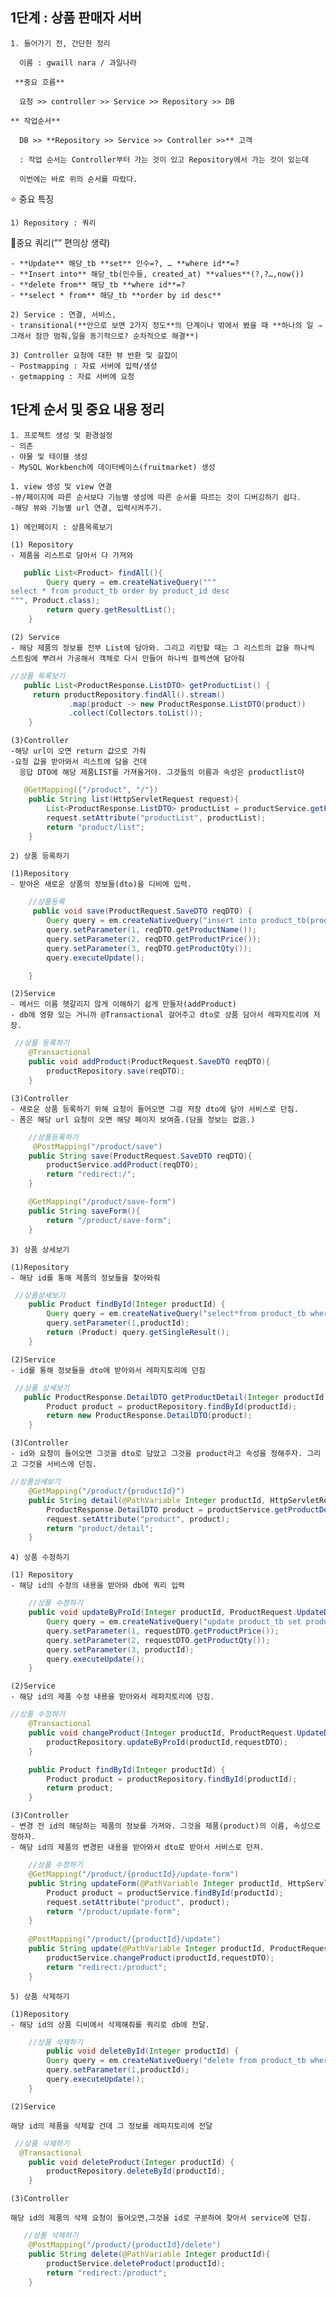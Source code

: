 ## 1단계 : 상품 판매자 서버

    1. 들어가기 전, 간단한 정리

      이름 : gwaill nara / 과일나라

     **중요 흐름**

      요청 >> controller >> Service >> Repository >> DB

    ** 작업순서**

      DB >> **Repository >> Service >> Controller >>** 고객

      : 작업 순서는 Controller부터 가는 것이 있고 Repository에서 가는 것이 있는데
 
      이번에는 바로 위의 순서를 따랐다.

⭐ 중요 특징

    1) Repository : 쿼리

💫중요 쿼리(”” 편의상 생략)

    - **Update** 해당_tb **set** 인수=?, … **where id**=?
    - **Insert into** 해당_tb(인수들, created_at) **values**(?,?…,now())
    - **delete from** 해당_tb **where id**=?
    - **select * from** 해당_tb **order by id desc**

    2) Service : 연결, 서비스,
    - transitional(**안으로 보면 2가지 정도**의 단계이나 밖에서 봤을 때 **하나의 일 ⇒ 그래서 잠깐 멈춰,일을 동기적으로? 순차적으로 해결**)

    3) Controller 요청에 대한 뷰 반환 및 길잡이
    - Postmapping : 자료 서버에 입력/생성
    - getmapping : 자료 서버에 요청

## 1단계 순서 및 중요 내용 정리

    1. 프로젝트 생성 및 환경설정
    - 의존
    - 야물 및 테이블 생성
    - MySQL Workbench에 데이터베이스(fruitmarket) 생성

    1. view 생성 및 view 연결
    -뷰/페이지에 따른 순서보다 기능별 생성에 따른 순서를 따르는 것이 디버깅하기 쉽다.
    -해당 뷰와 기능별 url 연결, 입력시켜주기.

    1) 메인페이지 : 상품목록보기

    (1) Repository
    - 제품을 리스트로 담아서 다 가져와

```java
   public List<Product> findAll(){
        Query query = em.createNativeQuery("""
select * from product_tb order by product_id desc
""", Product.class);
        return query.getResultList();
    }
```

    (2) Service
    - 해당 제품의 정보를 전부 List에 담아와. 그리고 리턴할 때는 그 리스트의 값을 하나씩 스트림에 뿌려서 가공해서 객체로 다시 만들어 하나씩 컬렉션에 담아줘

```java
//상품 목록보기
   public List<ProductResponse.ListDTO> getProductList() {
     return productRepository.findAll().stream()
             .map(product -> new ProductResponse.ListDTO(product))
             .collect(Collectors.toList());
    }
```

    (3)Controller
    -해당 url이 오면 return 값으로 가줘
    -요청 값을 받아와서 리스트에 담을 건데
      응답 DTO에 해당 제품LIST를 가져올거야. 그것들의 이름과 속성은 productlist야

```java
   @GetMapping({"/product", "/"})
    public String list(HttpServletRequest request){
        List<ProductResponse.ListDTO> productList = productService.getProductList();
        request.setAttribute("productList", productList);
        return "product/list";
    }
```

    2) 상품 등록하기

    (1)Repository
    - 받아온 새로운 상품의 정보들(dto)을 디비에 입력.

```java
    //상품등록
     public void save(ProductRequest.SaveDTO reqDTO) {
        Query query = em.createNativeQuery("insert into product_tb(product_name, product_price, product_qty, created_at) values (?,?,?,now())");
        query.setParameter(1, reqDTO.getProductName());
        query.setParameter(2, reqDTO.getProductPrice());
        query.setParameter(3, reqDTO.getProductQty());
        query.executeUpdate();

    }
```

    (2)Service
    - 메서드 이름 헷갈리지 않게 이해하기 쉽게 만들자(addProduct)
    - db에 영향 있는 거니까 @Transactional 걸어주고 dto로 상품 담아서 레파지토리에 저장.

```java
 //상품 등록하기
    @Transactional
    public void addProduct(ProductRequest.SaveDTO reqDTO){
        productRepository.save(reqDTO);
    }

```

    (3)Controller
    - 새로운 상품 등록하기 위해 요청이 들어오면 그걸 저장 dto에 담아 서비스로 던짐.
    - 폼은 해당 url 요청이 오면 해당 페이지 보여줌.(담을 정보는 없음.)

```java
    //상품등록하기
     @PostMapping("/product/save")
    public String save(ProductRequest.SaveDTO reqDTO){
        productService.addProduct(reqDTO);
        return "redirect:/";
    }

    @GetMapping("/product/save-form")
    public String saveForm(){
        return "/product/save-form";
    }
```

    3) 상품 상세보기

    (1)Repository
    - 해당 id를 통해 제품의 정보들을 찾아와줘

```java
 //상품상세보기
    public Product findById(Integer productId) {
        Query query = em.createNativeQuery("select*from product_tb where product_id=?",Product.class);
        query.setParameter(1,productId);
        return (Product) query.getSingleResult();
    }

```

    (2)Service
    - id를 통해 정보들을 dto에 받아와서 레파지토리에 던짐

```java
 //상품 상세보기
   public ProductResponse.DetailDTO getProductDetail(Integer productId){
        Product product = productRepository.findById(productId);
        return new ProductResponse.DetailDTO(product);
    }
```

    (3)Controller
    - id와 요청이 들어오면 그것을 dto로 담았고 그것을 product라고 속성을 정해주자. 그리고 그것을 서비스에 던짐.

```java
//상품상세보기
    @GetMapping("/product/{productId}")
    public String detail(@PathVariable Integer productId, HttpServletRequest request){
        ProductResponse.DetailDTO product = productService.getProductDetail(productId);
        request.setAttribute("product", product);
        return "product/detail";
    }
```

    4) 상품 수정하기

    (1) Repository
    - 해당 id의 수정의 내용을 받아와 db에 쿼리 입력

```java
    //상품 수정하기
    public void updateByProId(Integer productId, ProductRequest.UpdateDTO requestDTO) {
        Query query = em.createNativeQuery("update product_tb set product_price=?, product_qty=? where product_id=?");
        query.setParameter(1, requestDTO.getProductPrice());
        query.setParameter(2, requestDTO.getProductQty());
        query.setParameter(3, productId);
        query.executeUpdate();
    }
```

    (2)Service
    - 해당 id의 제품 수정 내용을 받아와서 레파지토리에 던짐.

```java
//상품 수정하기
    @Transactional
    public void changeProduct(Integer productId, ProductRequest.UpdateDTO requestDTO) {
        productRepository.updateByProId(productId,requestDTO);
    }

    public Product findById(Integer productId) {
        Product product = productRepository.findById(productId);
        return product;
    }
```

    (3)Controller
    - 변경 전 id의 해당하는 제품의 정보를 가져와. 그것을 제품(product)의 이름, 속성으로 정하자.
    - 해당 id의 제품의 변경된 내용을 받아와서 dto로 받아서 서비스로 던져.

```java
    //상품 수정하기
    @GetMapping("/product/{productId}/update-form")
    public String updateForm(@PathVariable Integer productId, HttpServletRequest request){
        Product product = productService.findById(productId);
        request.setAttribute("product", product);
        return "/product/update-form";
    }
    
    @PostMapping("/product/{productId}/update")
    public String update(@PathVariable Integer productId, ProductRequest.UpdateDTO requestDTO){
        productService.changeProduct(productId,requestDTO);
        return "redirect:/product";
    }

```

    5) 상품 삭제하기

    (1)Repository
    - 해당 id의 상품 디비에서 삭제해줘를 쿼리로 db에 전달. 

```java
    //상품 삭제하기
        public void deleteById(Integer productId) {
        Query query = em.createNativeQuery("delete from product_tb where product_id=?");
        query.setParameter(1,productId);
        query.executeUpdate();
    }
```

    (2)Service

    해당 id의 제품을 삭제할 건데 그 정보를 레파지토리에 전달

```java
 //상품 삭제하기
  @Transactional
    public void deleteProduct(Integer productId) {
        productRepository.deleteById(productId);
    }
```

    (3)Controller

    해당 id의 제품의 삭제 요청이 들어오면,그것을 id로 구분하여 찾아서 service에 던짐.

```java
   //상품 삭제하기
    @PostMapping("/product/{productId}/delete")
    public String delete(@PathVariable Integer productId){
        productService.deleteProduct(productId);
        return "redirect:/product";
    }
```
